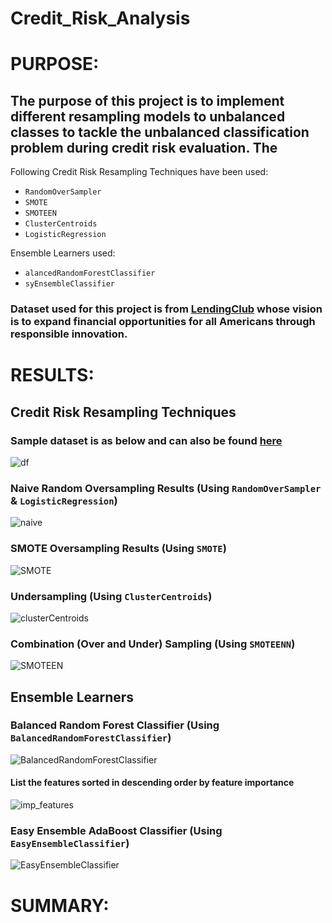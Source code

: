 # Credit_Risk_Analysis

# PURPOSE: 
## The purpose of this project is to implement different resampling models to unbalanced classes to tackle the unbalanced classification problem during credit risk evaluation. The 

Following Credit Risk Resampling Techniques have been used:
- `RandomOverSampler`
- `SMOTE`
- `SMOTEEN`
- `ClusterCentroids`
- `LogisticRegression`

Ensemble Learners used:
- `alancedRandomForestClassifier`
- `syEnsembleClassifier`

### Dataset used for this project is from [LendingClub](https://www.lendingclub.com/) whose vision is to expand financial opportunities for all Americans through responsible innovation.

# RESULTS:

## Credit Risk Resampling Techniques

### Sample dataset is as below and can also be found [here](https://github.com/MamidalaV/Credit_Risk_Analysis/blob/main/Challenge/LoanStats_2019Q1.csv) 

![df](https://user-images.githubusercontent.com/74985818/123527446-aae8c580-d6ad-11eb-8934-4cb1208cfed8.png)

### Naive Random Oversampling Results (Using `RandomOverSampler` & `LogisticRegression`)
 
![naive](https://user-images.githubusercontent.com/74985818/123528017-42e8ae00-d6b2-11eb-8f6a-1ca1519a18b6.png)

### SMOTE Oversampling Results (Using `SMOTE`)

![SMOTE](https://user-images.githubusercontent.com/74985818/123528027-5dbb2280-d6b2-11eb-8bc6-522d2694b894.png)

### Undersampling (Using `ClusterCentroids`)

![clusterCentroids](https://user-images.githubusercontent.com/74985818/123528126-2f8a1280-d6b3-11eb-8184-74831eb97139.png)

### Combination (Over and Under) Sampling (Using `SMOTEENN`)

![SMOTEEN](https://user-images.githubusercontent.com/74985818/123528133-387ae400-d6b3-11eb-9232-0036b4517467.png)


## Ensemble Learners

### Balanced Random Forest Classifier (Using `BalancedRandomForestClassifier`)

![BalancedRandomForestClassifier](https://user-images.githubusercontent.com/74985818/123528221-d1a9fa80-d6b3-11eb-8a6f-10a05b93b6ce.png)

#### List the features sorted in descending order by feature importance

![imp_features](https://user-images.githubusercontent.com/74985818/123528430-e3d86880-d6b4-11eb-828b-a7fc1e943407.png)

### Easy Ensemble AdaBoost Classifier (Using `EasyEnsembleClassifier`)

![EasyEnsembleClassifier](https://user-images.githubusercontent.com/74985818/123528250-1b92e080-d6b4-11eb-8e1d-8269585dfd9f.png)

# SUMMARY:


